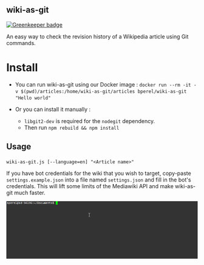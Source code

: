 ## wiki-as-git

[![Greenkeeper badge](https://badges.greenkeeper.io/bperel/wiki-as-git.svg)](https://greenkeeper.io/)

An easy way to check the revision history of a Wikipedia article using Git commands.

# Install

* You can run wiki-as-git using our Docker image :
`docker run --rm -it -v $(pwd)/articles:/home/wiki-as-git/articles bperel/wiki-as-git "Hello world"`

* Or you can install it manually :
  * `libgit2-dev` is required for the `nodegit` dependency.
  * Then run `npm rebuild && npm install`

## Usage

`wiki-as-git.js [--language=en] "<Article name>"`

If you have bot credentials for the wiki that you wish to target, copy-paste `settings.example.json` into a file named `settings.json` and fill in the bot's credentials.
This will lift some limits of the Mediawiki API and make wiki-as-git much faster.

![alt text](wiki-as-git%20demo.gif)
